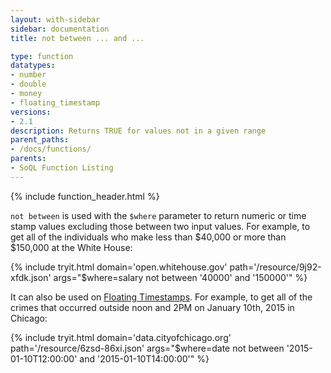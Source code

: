 ```yaml
---
layout: with-sidebar
sidebar: documentation
title: not between ... and ...

type: function
datatypes:
- number
- double
- money
- floating_timestamp
versions:
- 2.1
description: Returns TRUE for values not in a given range
parent_paths: 
- /docs/functions/
parents: 
- SoQL Function Listing 
---
```


{% include function_header.html %}

`not between` is used with the `$where` parameter to return numeric or time stamp values excluding those between two input values. For example, to get all of the individuals who make less than $40,000 or more than $150,000 at the White House:

{% include tryit.html domain='open.whitehouse.gov' path='/resource/9j92-xfdk.json' args="$where=salary not between '40000' and '150000'" %}

It can also be used on [Floating Timestamps](/docs/datatypes/floating_timestamp.html). For example, to get all of the crimes that occurred outside noon and 2PM on January 10th, 2015 in Chicago:

{% include tryit.html domain='data.cityofchicago.org' path='/resource/6zsd-86xi.json' args="$where=date not between '2015-01-10T12:00:00' and '2015-01-10T14:00:00'" %}
